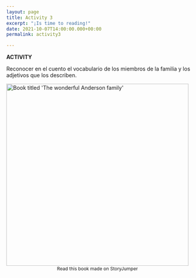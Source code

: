 ```yaml
---
layout: page
title: Activity 3
excerpt: "¡Is time to reading!"
date: 2021-10-07T14:00:00.000+00:00
permalink: activity3

---
```

**ACTIVITY**

Reconocer en el cuento el vocabulario de los miembros de la familia y los adjetivos que los describen.

<div style="width: 480px;max-width:100%;"><a href="//www.storyjumper.com/book/showframe/116566902/The-wonderful-Anderson-family" rel="nofollow" class="storyjumper-book" style="text-decoration: none;"><img src="//www.storyjumper.com/book/coverImage/116566902/The-wonderful-Anderson-family/480" alt="Book titled 'The wonderful Anderson family'" style="border:none;width: 480px;max-width:100%;" /></a><a style="display: block; text-align: center; margin: 0 auto 20px; font-size: 12px; text-decoration: none;" href="//www.storyjumper.com/book/read/116566902/The-wonderful-Anderson-family">Read this book made on StoryJumper</a><script>!function(){function d(){"undefined"==typeof SJMakeBookOpenLightBox?--c>0&&setTimeout(d,100):SJMakeBookOpenLightBox()}function e(){/in/.test(document.readyState)?setTimeout(e,9):d()}var a="https:"==document.location.protocol?"https:":"http:";if("undefined"==typeof SJScriptLoaded){window.SJScriptLoaded=!0;var b=document.createElement("script"),c=80;b.src=a+"//www.storyjumper.com/script/storyjumper-embed.js",b.async=true,b.setAttribute("defer",""),document.getElementsByTagName("head")\[0\].appendChild(b),e()}}();</script></div>